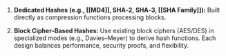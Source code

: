 1. **Dedicated Hashes (e.g., [[MD4]], SHA‑2, SHA‑3, [[SHA Family]]):** Built directly as compression functions processing blocks.
    
2. **Block Cipher‑Based Hashes:** Use existing block ciphers (AES/DES) in specialized modes (e.g., Davies–Meyer) to derive hash functions. Each design balances performance, security proofs, and flexibility.